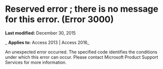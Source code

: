 
# Reserved error <Item>; there is no message for this error. (Error 3000)

 **Last modified:** December 30, 2015

 _ **Applies to:** Access 2013 | Access 2016_

An unexpected error occurred. The specified code identifies the conditions under which this error can occur. Please contact Microsoft Product Support Services for more information.

